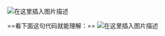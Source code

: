 ﻿![在这里插入图片描述](https://img-blog.csdnimg.cn/33a2a7ceceeb4a949cc947653940cc8f.png?x-oss-process=image/watermark,type_ZHJvaWRzYW5zZmFsbGJhY2s,shadow_50,text_Q1NETiBATkpVU1RaSkM=,size_20,color_FFFFFF,t_70,g_se,x_16)

==看下面这句代码就能理解：==
![在这里插入图片描述](https://img-blog.csdnimg.cn/c53fb725fae943f59b4e4cb708c3da24.png?x-oss-process=image/watermark,type_ZHJvaWRzYW5zZmFsbGJhY2s,shadow_50,text_Q1NETiBATkpVU1RaSkM=,size_20,color_FFFFFF,t_70,g_se,x_16)

